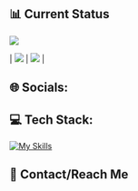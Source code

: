 

## 📊 Current Status
![](http://github-profile-summary-cards.vercel.app/api/cards/profile-details?username=Priyanka-Das-Dipa&theme=dark)


| ![](http://github-profile-summary-cards.vercel.app/api/cards/repos-per-language?username=Priyanka-Das-Dipa&theme=dark)   |     ![](http://github-profile-summary-cards.vercel.app/api/cards/stats?username=Priyanka-Das-Dipa&theme=dark)   |








## 🌐 Socials:

## 💻 Tech Stack:

[![My Skills](https://skillicons.dev/icons?i=js,html,css,firebase,git,github,mongodb,tailwind,vercel,vite,nodejs)](https://skillicons.dev)

## 📧 Contact/Reach Me


